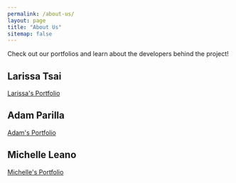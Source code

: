 ```yaml
---
permalink: /about-us/
layout: page
title: "About Us"
sitemap: false
---
```


Check out our portfolios and learn about the developers behind the project!

## Larissa Tsai
[Larissa's Portfolio](https://larissa-tsai.github.io/)

## Adam Parilla
[Adam's Portfolio](https://adamjparrilla.github.io/)

## Michelle Leano
[Michelle's Portfolio](https://michnotmeesh.github.io/)
